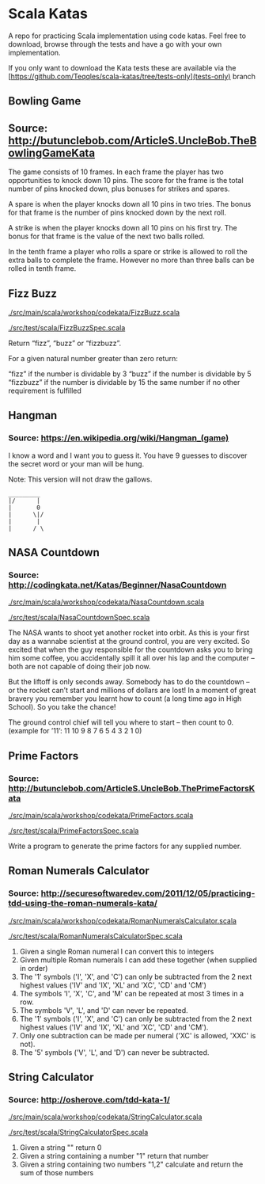 # Scala Katas

A repo for practicing Scala implementation using code katas.  Feel free to download, browse through the tests and have a go with your own implementation.

If you only want to download the Kata tests these are available via the  [https://github.com/Teqqles/scala-katas/tree/tests-only](tests-only) branch

## Bowling Game
## Source: http://butunclebob.com/ArticleS.UncleBob.TheBowlingGameKata

The game consists of 10 frames.  In each frame the player has
two opportunities to knock down 10 pins.  The score for the frame is the total
number of pins knocked down, plus bonuses for strikes and spares.

A spare is when the player knocks down all 10 pins in two tries.  The bonus for
that frame is the number of pins knocked down by the next roll.

A strike is when the player knocks down all 10 pins on his first try.  The bonus
for that frame is the value of the next two balls rolled.

In the tenth frame a player who rolls a spare or strike is allowed to roll the extra
balls to complete the frame.  However no more than three balls can be rolled in
tenth frame.

## Fizz Buzz

[./src/main/scala/workshop/codekata/FizzBuzz.scala](https://github.com/Teqqles/scala-katas/blob/master/src/main/scala/workshop/codekata/FizzBuzz.scala)

[./src/test/scala/FizzBuzzSpec.scala](https://github.com/Teqqles/scala-katas/blob/master/src/test/scala/FizzBuzzSpec.scala)

Return “fizz”, “buzz” or “fizzbuzz”.

For a given natural number greater than zero return:

“fizz” if the number is dividable by 3
“buzz” if the number is dividable by 5
“fizzbuzz” if the number is dividable by 15
the same number if no other requirement is fulfilled

## Hangman
### Source: https://en.wikipedia.org/wiki/Hangman_(game)

I know a word and I want you to guess it.  You have 9 guesses to discover the secret word or your man will be hung.

Note: This version will not draw the gallows.
```
_________
|/      |
|       0
|      \|/
|       |
|      / \
```

## NASA Countdown
### Source: http://codingkata.net/Katas/Beginner/NasaCountdown

[./src/main/scala/workshop/codekata/NasaCountdown.scala](https://github.com/Teqqles/scala-katas/blob/master/src/main/scala/workshop/codekata/NasaCountdown.scala)

[./src/test/scala/NasaCountdownSpec.scala](https://github.com/Teqqles/scala-katas/blob/master/src/test/scala/NasaCountdownSpec.scala)

The NASA wants to shoot yet another rocket into orbit. As this is your first day as a wannabe scientist at the ground control, you are very excited. So excited that when the guy responsible for the countdown asks you to bring him some coffee, you accidentally spill it all over his lap and the computer – both are not capable of doing their job now.

But the liftoff is only seconds away. Somebody has to do the countdown – or the rocket can’t start and millions of dollars are lost! In a moment of great bravery you remember you learnt how to count (a long time ago in High School). So you take the chance!

The ground control chief will tell you where to start – then count to 0.
(example for ’11’: 11 10 9 8 7 6 5 4 3 2 1 0)

## Prime Factors
### Source: http://butunclebob.com/ArticleS.UncleBob.ThePrimeFactorsKata

[./src/main/scala/workshop/codekata/PrimeFactors.scala](https://github.com/Teqqles/scala-katas/blob/master/src/main/scala/workshop/codekata/PrimeFactors.scala)

[./src/test/scala/PrimeFactorsSpec.scala](https://github.com/Teqqles/scala-katas/blob/master/src/test/scala/PrimeFactorsSpec.scala)

Write a program to generate the prime factors for any supplied number.

## Roman Numerals Calculator
### Source: http://securesoftwaredev.com/2011/12/05/practicing-tdd-using-the-roman-numerals-kata/

[./src/main/scala/workshop/codekata/RomanNumeralsCalculator.scala](https://github.com/Teqqles/scala-katas/blob/master/src/main/scala/workshop/codekata/RomanNumeralsCalculator.scala)

[./src/test/scala/RomanNumeralsCalculatorSpec.scala](https://github.com/Teqqles/scala-katas/blob/master/src/test/scala/RomanNumeralsCalculatorSpec.scala)

1. Given a single Roman numeral I can convert this to integers
2. Given multiple Roman numerals I can add these together (when supplied in order)
3. The '1' symbols ('I', 'X', and 'C') can only be subtracted from the 2 next highest values ('IV' and 'IX', 'XL' and 'XC', 'CD' and 'CM')
4. The symbols 'I', 'X', 'C', and 'M' can be repeated at most 3 times in a row.
5. The symbols 'V', 'L', and 'D' can never be repeated.
6. The '1' symbols ('I', 'X', and 'C') can only be subtracted from the 2 next highest values ('IV' and 'IX', 'XL' and 'XC', 'CD' and 'CM').
7. Only one subtraction can be made per numeral ('XC' is allowed, 'XXC' is not).
8. The '5' symbols ('V', 'L', and 'D') can never be subtracted.

## String Calculator
### Source: http://osherove.com/tdd-kata-1/

[./src/main/scala/workshop/codekata/StringCalculator.scala](https://github.com/Teqqles/scala-katas/blob/master/src/main/scala/workshop/codekata/StringCalculator.scala)

[./src/test/scala/StringCalculatorSpec.scala](https://github.com/Teqqles/scala-katas/blob/master/src/test/scala/StringCalculatorSpec.scala)

1. Given a string "" return 0
2. Given a string containing a number "1" return that number
3. Given a string containing two numbers "1,2" calculate and return the sum of those numbers
